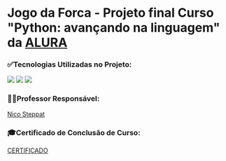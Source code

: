 <h1>Jogo da Forca - Projeto final Curso "Python: avançando na linguagem" da <a href="https://cursos.alura.com.br/onboarding/content"> ALURA</a></h1>

<div>
 <h3>✅Tecnologias Utilizadas no Projeto:</h3>
 <img src="https://ziadoua.github.io/m3-Markdown-Badges/badges/Python/python3.svg">
 <img src="https://ziadoua.github.io/m3-Markdown-Badges/badges/Git/git1.svg">
 <img src="https://ziadoua.github.io/m3-Markdown-Badges/badges/VisualStudioCode/visualstudiocode1.svg">
 </div>
 
 <div>
 <h3>🧑‍💻Professor Responsável:</h3>
 <a href="https://github.com/steppat">Nico Steppat</a>
  
  
 <div>
 <h3>🎓Certificado de Conclusão de Curso:</h3>
 <a href=" ">CERTIFICADO</a>
 </div>
